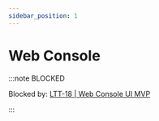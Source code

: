 ```yaml
---
sidebar_position: 1
---
```


# Web Console

:::note BLOCKED

Blocked by: [LTT-18 | Web Console UI MVP](https://linear.app/lttlecloud/issue/LTT-18)

:::
